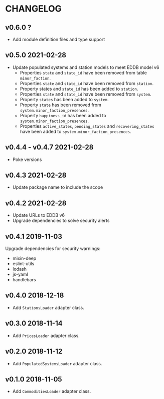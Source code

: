 # CHANGELOG

## v0.6.0 ?
  * Add module definition files and type support

## v0.5.0 2021-02-28
  * Update populated systems and station models to meet EDDB model v6
    * Properties `state` and `state_id` have been removed from table `minor_faction`.
    * Properties `state` and `state_id` have been removed from `station`.
    * Property states and `state_id` has been added to `station`.
    * Properties `state` and `state_id` have been removed from `system`.
    * Property `states` has been added to `system`.
    * Property `state` has been removed from `system.minor_faction_presences`.
    * Property `happiness_id` has been added to `system.minor_faction_presences`.
    * Properties `active_states`, `pending_states` and `recovering_states` have been added to `system.minor_faction_presences`.

## v0.4.4 - v0.4.7 2021-02-28
  * Poke versions

## v0.4.3 2021-02-28
  * Update package name to include the scope

## v0.4.2 2021-02-28
  * Update URLs to EDDB v6
  * Upgrade dependencies to solve security alerts

## v0.4.1 2019-11-03
Upgrade dependencies for security warnings:

  * mixin-deep
  * eslint-utils
  * lodash
  * js-yaml
  * handlebars

## v0.4.0 2018-12-18
  * Add `StationsLoader` adapter class.

## v0.3.0 2018-11-14
  * Add `PricesLoader` adapter class.

## v0.2.0 2018-11-12
  * Add `PopulatedSystemsLoader` adapter class.

## v0.1.0 2018-11-05
  * Add `CommoditiesLoader` adapter class.
